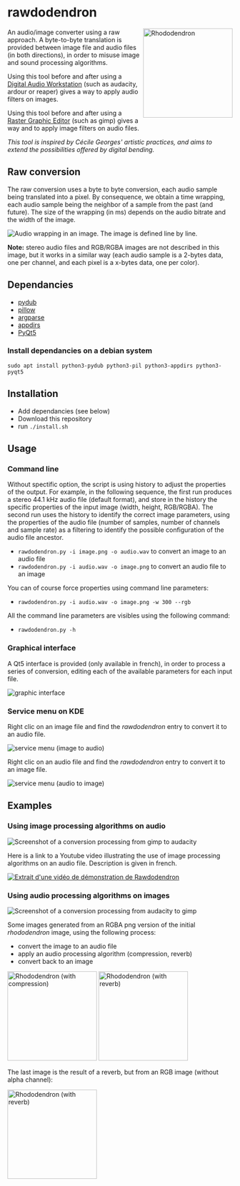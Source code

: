 # rawdodendron

<img src="./images/rhododendron.svg" width="200px" height="200px" alt="Rhododendron" align="right">


An audio/image converter using a raw approach. A byte-to-byte translation is provided between image file and audio files (in both directions), in order to misuse image and sound processing algorithms.

Using this tool before and after using a [Digital Audio Workstation](https://en.wikipedia.org/wiki/Digital_audio_workstation) (such as audacity, ardour or reaper) gives a way to apply audio filters on images.

Using this tool before and after using a [Raster Graphic Editor](https://en.wikipedia.org/wiki/Raster_graphics_editor) (such as gimp) gives a way and to apply image filters on audio files.


*This tool is inspired by Cécile Georges' artistic practices, and aims to extend the possibilities offered by digital bending.*

## Raw conversion

The raw conversion uses a byte to byte conversion, each audio sample being translated into a pixel. By consequence, we obtain a time wrapping, each audio sample being the neighbor of a sample from the past (and future). The size of the wrapping (in ms) depends on the audio bitrate and the width of the image.

![Audio wrapping in an image. The image is defined line by line.](./images/wrapping.png)

**Note:** stereo audio files and RGB/RGBA images are not described in this image, but it works in a similar way (each audio sample is a 2-bytes data, one per channel, and each pixel is a x-bytes data, one per color).

## Dependancies

* [pydub](http://pydub.com/)
* [pillow](https://pillow.readthedocs.io/en/stable/)
* [argparse](https://docs.python.org/3/library/argparse.html)
* [appdirs](https://pypi.org/project/appdirs/)
* [PyQt5](https://pypi.org/project/PyQt5/)

### Install dependancies on a debian system

```
sudo apt install python3-pydub python3-pil python3-appdirs python3-pyqt5
```

## Installation

- Add dependancies (see below)
- Download this repository
- run ```./install.sh```

## Usage

### Command line

Without spectific option, the script is using history to adjust the properties of the output. For example, in the following sequence, the first run produces a stereo 44.1 kHz audio file (default format), and store in the history the specific properties of the input image (width, height, RGB/RGBA). The second run uses the history to identify the correct image parameters, using the properties of the audio file (number of samples, number of channels and sample rate)  as a filtering to identify the possible configuration of the audio file ancestor.

* ```rawdodendron.py -i image.png -o audio.wav``` to convert an image to an audio file
* ```rawdodendron.py -i audio.wav -o image.png``` to convert an audio file to an image

You can of course force properties using command line parameters:

* ```rawdodendron.py -i audio.wav -o image.png -w 300 --rgb```

All the command line parameters are visibles using the following command:

* ```rawdodendron.py -h```

### Graphical interface

A Qt5 interface is provided (only available in french), in order to process a series of conversion, editing each of the available parameters for each input file.

![graphic interface](./images/interface.png)

### Service menu on KDE

Right clic on an image file and find the *rawdodendron* entry to convert it to an audio file.

![service menu (image to audio)](./images/service-menu.png)

Right clic on an audio file and find the *rawdodendron* entry to convert it to an image file.

![service menu (audio to image)](./images/service-menu2.png)

## Examples

### Using image processing algorithms on audio

![Screenshot of a conversion processing from gimp to audacity](./images/image-2-audio.png)

Here is a link to a Youtube video illustrating the use of image processing algorithms on an audio file. Description is given in french.

[![Extrait d'une vidéo de démonstration de Rawdodendron](https://img.youtube.com/vi/e5jLRHVnhWw/0.jpg)](https://www.youtube.com/watch?v=e5jLRHVnhWw)

### Using audio processing algorithms on images

![Screenshot of a conversion processing from audacity to gimp](./images/audio-2-image.png)

Some images generated from an RGBA png version of the initial *rhododendron* image, using the following process:

* convert the image to an audio file
* apply an audio processing algorithm (compression, reverb)
* convert back to an image

<img src="./samples/demo/rhododendron-compression.png" width="200px" height="200px" alt="Rhododendron (with compression)">

<img src="./samples/demo/rhododendron-reverb.png" width="200px" height="200px" alt="Rhododendron (with reverb)">

The last image is the result of a reverb, but from an RGB image (without alpha channel):

<img src="./samples/demo/rhododendron-reverb.jpg" width="200px" height="200px" alt="Rhododendron (with reverb)">
